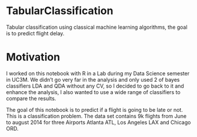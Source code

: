 # TabularClassification
Tabular classification using classical machine learning algorithms, the goal is to predict flight delay.

# Motivation

I worked on this notebook with R in a Lab during my Data Science semester in UC3M. We didn’t go very far in the analysis and only used 2 of bayes classifiers LDA and QDA without any CV, so I decided to go back to it and enhance the analysis, I also wanted to use a wide range of classifiers to compare the results.

The goal of this notebook is to predict if a flight is going to be late or not. This is a classification problem. The data set contains 9k flights from June to august 2014 for three Airports Atlanta ATL, Los Angeles LAX and Chicago ORD.
